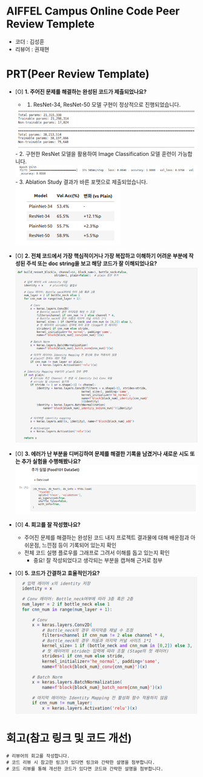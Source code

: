 # AIFFEL Campus Online Code Peer Review Templete
- 코더 : 김성훈
- 리뷰어 : 권재현


# PRT(Peer Review Template)
- [O]  **1. 주어진 문제를 해결하는 완성된 코드가 제출되었나요?**
    - 1. ResNet-34, ResNet-50 모델 구현이 정상적으로 진행되었습니다.
    <img src = "https://github.com/bluegold75/AIFFEL_QUEST_RS/blob/main/image/sam_9.png?raw=true">
    <img src = "https://github.com/bluegold75/AIFFEL_QUEST_RS/blob/main/image/sam_10.png?raw=true">
    - 2. 구현한 ResNet 모델을 활용하여 Image Classification 모델 훈련이 가능합니다.
    <img src = "https://github.com/bluegold75/AIFFEL_QUEST_RS/blob/main/image/sam_11.png?raw=true">
    - 3. Ablation Study 결과가 바른 포맷으로 제출되었습니다.
    <img src = "https://github.com/bluegold75/AIFFEL_QUEST_RS/blob/main/image/sam_12.png?raw=true">
    
- [O]  **2. 전체 코드에서 가장 핵심적이거나 가장 복잡하고 이해하기 어려운 부분에 작성된 
주석 또는 doc string을 보고 해당 코드가 잘 이해되었나요?**
    <img src = "https://github.com/bluegold75/AIFFEL_QUEST_RS/blob/main/image/sam_13.png?raw=true">
        
- [O]  **3. 에러가 난 부분을 디버깅하여 문제를 해결한 기록을 남겼거나
새로운 시도 또는 추가 실험을 수행해봤나요?**
    <img src = "https://github.com/bluegold75/AIFFEL_QUEST_RS/blob/main/image/sam_14.png?raw=true">
        
- [O]  **4. 회고를 잘 작성했나요?**
    - 주어진 문제를 해결하는 완성된 코드 내지 프로젝트 결과물에 대해
    배운점과 아쉬운점, 느낀점 등이 기록되어 있는지 확인
    - 전체 코드 실행 플로우를 그래프로 그려서 이해를 돕고 있는지 확인
        - 중요! 잘 작성되었다고 생각되는 부분을 캡쳐해 근거로 첨부
        
- [O]  **5. 코드가 간결하고 효율적인가요?**
    <img src = "https://github.com/bluegold75/AIFFEL_QUEST_RS/blob/main/image/sam_15.png?raw=true">


# 회고(참고 링크 및 코드 개선)
```
# 리뷰어의 회고를 작성합니다.
# 코드 리뷰 시 참고한 링크가 있다면 링크와 간략한 설명을 첨부합니다.
# 코드 리뷰를 통해 개선한 코드가 있다면 코드와 간략한 설명을 첨부합니다.
```

